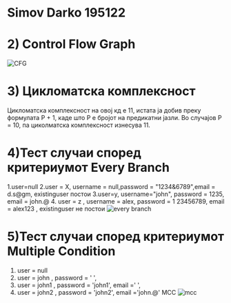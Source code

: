 # Simov Darko 195122
# 2) Control Flow Graph 
![CFG](https://github.com/simovdarko/SI_2023_lab2_195122/assets/126839795/761136e8-9fee-434f-880d-3c687bf88958)

# 3) Цикломатска комплексност
Цикломатска комплексност на овој кд е 11, истата ја добив преку формулата P + 1, каде што P е бројот на предикатни јазли. Во случајов P = 10, па циколматска комплексност изнесува 11.
# 4)Тест случаи според критериумот Every Branch
1.user=null 
2.user = X, username = null,password = "1234&6789",email = d.s@gm, existinguser постои
3.user=y, username="john", password = 1235, email = john.@
4. user = z , username = alex, password = 1 23456789, email = alex123 , existinguser не постои
![every branch](https://github.com/simovdarko/SI_2023_lab2_195122/assets/126839795/22b9a85c-a755-4e7a-8807-5dbccd646f5e)


# 5)Тест случаи според критериумот Multiple Condition
1. user = null
2. user = john , password = ' ',
3. user = john1 , password = 'john1', email =' ',
4. user = john2 , password = 'john2', email ='john.@'
MCC
![mcc](https://github.com/simovdarko/SI_2023_lab2_195122/assets/126839795/90e1a5ed-aa74-4490-81e7-eb31865b0a4a)



